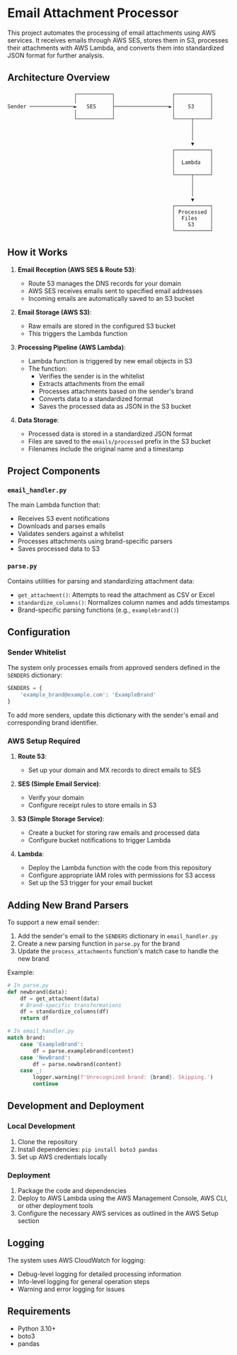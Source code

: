 # Email Attachment Processor

This project automates the processing of email attachments using AWS services. It receives emails through AWS SES, stores them in S3, processes their attachments with AWS Lambda, and converts them into standardized JSON format for further analysis.

## Architecture Overview

```
                     ┌───────────┐                  ┌───────────┐
                     │           │                  │           │
Sender ──────────────►   SES     ├─────────────────►│    S3     │
                     │           │                  │           │
                     └───────────┘                  └─────┬─────┘
                                                          │
                                                          │
                                                          │
                                                          ▼
                                                    ┌───────────┐
                                                    │           │
                                                    │  Lambda   │
                                                    │           │
                                                    └─────┬─────┘
                                                          │
                                                          │
                                                          │
                                                          ▼
                                                    ┌───────────┐
                                                    │ Processed │
                                                    │  Files    │
                                                    │    S3     │
                                                    └───────────┘
```

## How it Works

1. **Email Reception (AWS SES & Route 53)**:
   - Route 53 manages the DNS records for your domain
   - AWS SES receives emails sent to specified email addresses
   - Incoming emails are automatically saved to an S3 bucket

2. **Email Storage (AWS S3)**:
   - Raw emails are stored in the configured S3 bucket
   - This triggers the Lambda function

3. **Processing Pipeline (AWS Lambda)**:
   - Lambda function is triggered by new email objects in S3
   - The function:
     - Verifies the sender is in the whitelist
     - Extracts attachments from the email
     - Processes attachments based on the sender's brand
     - Converts data to a standardized format
     - Saves the processed data as JSON in the S3 bucket

4. **Data Storage**:
   - Processed data is stored in a standardized JSON format
   - Files are saved to the `emails/processed` prefix in the S3 bucket
   - Filenames include the original name and a timestamp

## Project Components

### `email_handler.py`

The main Lambda function that:
- Receives S3 event notifications
- Downloads and parses emails
- Validates senders against a whitelist
- Processes attachments using brand-specific parsers
- Saves processed data to S3

### `parse.py`

Contains utilities for parsing and standardizing attachment data:
- `get_attachment()`: Attempts to read the attachment as CSV or Excel
- `standardize_columns()`: Normalizes column names and adds timestamps
- Brand-specific parsing functions (e.g., `examplebrand()`)

## Configuration

### Sender Whitelist

The system only processes emails from approved senders defined in the `SENDERS` dictionary:

```python
SENDERS = {
    'example_brand@example.com': 'ExampleBrand'
}
```

To add more senders, update this dictionary with the sender's email and corresponding brand identifier.

### AWS Setup Required

1. **Route 53**:
   - Set up your domain and MX records to direct emails to SES

2. **SES (Simple Email Service)**:
   - Verify your domain
   - Configure receipt rules to store emails in S3

3. **S3 (Simple Storage Service)**:
   - Create a bucket for storing raw emails and processed data
   - Configure bucket notifications to trigger Lambda

4. **Lambda**:
   - Deploy the Lambda function with the code from this repository
   - Configure appropriate IAM roles with permissions for S3 access
   - Set up the S3 trigger for your email bucket

## Adding New Brand Parsers

To support a new email sender:

1. Add the sender's email to the `SENDERS` dictionary in `email_handler.py`
2. Create a new parsing function in `parse.py` for the brand
3. Update the `process_attachments` function's match case to handle the new brand

Example:

```python
# In parse.py
def newbrand(data):
    df = get_attachment(data)
    # Brand-specific transformations
    df = standardize_columns(df)
    return df

# In email_handler.py
match brand:
    case 'ExampleBrand':
        df = parse.examplebrand(content)
    case 'NewBrand':
        df = parse.newbrand(content)
    case _:
        logger.warning(f'Unrecognized brand: {brand}. Skipping.')
        continue
```

## Development and Deployment

### Local Development

1. Clone the repository
2. Install dependencies: `pip install boto3 pandas`
3. Set up AWS credentials locally

### Deployment

1. Package the code and dependencies
2. Deploy to AWS Lambda using the AWS Management Console, AWS CLI, or other deployment tools
3. Configure the necessary AWS services as outlined in the AWS Setup section

## Logging

The system uses AWS CloudWatch for logging:
- Debug-level logging for detailed processing information
- Info-level logging for general operation steps
- Warning and error logging for issues

## Requirements

- Python 3.10+
- boto3
- pandas
